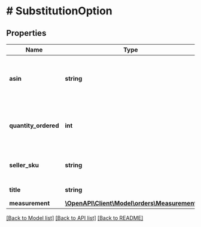 # # SubstitutionOption

## Properties

Name | Type | Description | Notes
------------ | ------------- | ------------- | -------------
**asin** | **string** | The item&#39;s Amazon Standard Identification Number (ASIN). | [optional]
**quantity_ordered** | **int** | The number of items to be picked for this substitution option. | [optional]
**seller_sku** | **string** | The item&#39;s seller stock keeping unit (SKU). | [optional]
**title** | **string** | The item&#39;s title. | [optional]
**measurement** | [**\OpenAPI\Client\Model\orders\Measurement**](Measurement.md) |  | [optional]

[[Back to Model list]](../../README.md#models) [[Back to API list]](../../README.md#endpoints) [[Back to README]](../../README.md)
